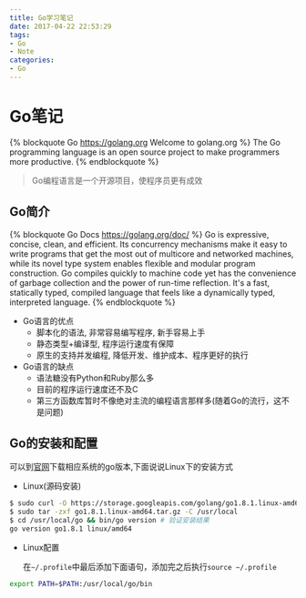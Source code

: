```yaml
---
title: Go学习笔记
date: 2017-04-22 22:53:29
tags:
- Go
- Note
categories:
- Go
---
```


# Go笔记
{% blockquote Go https://golang.org Welcome to golang.org %}
The Go programming language is an open source project to make programmers more productive.
{% endblockquote %}
> Go编程语言是一个开源项目，使程序员更有成效

<!--more-->
## Go简介
{% blockquote Go Docs https://golang.org/doc/ %}
Go is expressive, concise, clean, and efficient. Its concurrency mechanisms make it easy to write programs that get the most out of multicore and networked machines, while its novel type system enables flexible and modular program construction. Go compiles quickly to machine code yet has the convenience of garbage collection and the power of run-time reflection. It's a fast, statically typed, compiled language that feels like a dynamically typed, interpreted language.
{% endblockquote %}
- Go语言的优点
    - 脚本化的语法, 非常容易编写程序, 新手容易上手
    - 静态类型+编译型, 程序运行速度有保障
    - 原生的支持并发编程, 降低开发、维护成本、程序更好的执行
- Go语言的缺点
    - 语法糖没有Python和Ruby那么多
    - 目前的程序运行速度还不及C
    - 第三方函数库暂时不像绝对主流的编程语言那样多(随着Go的流行，这不是问题)

## Go的安装和配置
可以到[官网](https://golang.org/dl/)下载相应系统的go版本,下面说说Linux下的安装方式
- Linux(源码安装)
```bash
$ sudo curl -O https://storage.googleapis.com/golang/go1.8.1.linux-amd64.tar.gz
$ sudo tar -zxf go1.8.1.linux-amd64.tar.gz -C /usr/local
$ cd /usr/local/go && bin/go version # 验证安装结果
go version go1.8.1 linux/amd64
```
- Linux配置

    在`~/.profile`中最后添加下面语句，添加完之后执行`source ~/.profile`
```bash
export PATH=$PATH:/usr/local/go/bin
```


